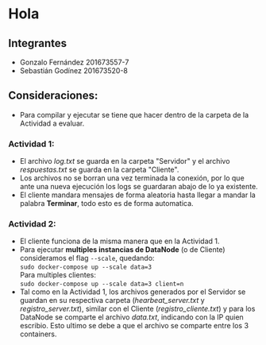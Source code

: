# Hola
## Integrantes
- Gonzalo Fernández 201673557-7
- Sebastián Godínez 201673520-8

## Consideraciones:
- Para compilar y ejecutar se tiene que hacer dentro de la carpeta de la Actividad a evaluar.
### Actividad 1:
- El archivo *log.txt* se guarda en la carpeta "Servidor" y el archivo *respuestas.txt* se guarda en la carpeta "Cliente".
- Los archivos no se borran una vez terminada la conexión, por lo que ante una nueva ejecución los logs se guardaran abajo de lo ya existente.
- El cliente mandara mensajes de forma aleatoria hasta llegar a mandar la palabra **Terminar**, todo esto es de forma automatica.
### Actividad 2:
- El cliente funciona de la misma manera que en la Actividad 1.
- Para ejecutar **multiples instancias de DataNode** (o de Cliente) consideramos el flag `--scale`, quedando:\
`sudo docker-compose up --scale data=3`\
Para multiples clientes:\
`sudo docker-compose up --scale data=3 client=n`
- Tal como en la Actividad 1, los archivos generados por el Servidor se guardan en su respectiva carpeta (*hearbeat_server.txt* y *registro_server.txt*), similar con el Cliente (*registro_cliente.txt*) y para los DataNode se comparte el archivo *data.txt*, indicando con la IP quien escribio. Esto ultimo se debe a que el archivo se comparte entre los 3 containers.